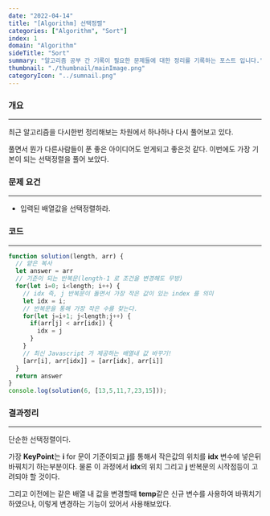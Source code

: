 ```yaml
---
date: "2022-04-14"
title: "[Algorithm] 선택정렬"
categories: ["Algorithm", "Sort"]
index: 1
domain: "Algorithm"
sideTitle: "Sort"
summary: "알고리즘 공부 간 기록이 필요한 문제들에 대한 정리를 기록하는 포스트 입니다."
thumbnail: "./thumbnail/mainImage.png"
categoryIcon: "../sumnail.png"
---
```



###  개요
---

최근 알고리즘을 다시한번 정리해보는 차원에서 하나하나 다시 풀어보고 있다.

풀면서 뭔가 다른사람들이 푼 좋은 아이디어도 얻게되고 좋은것 같다.
이번에도 가장 기본이 되는 선택정렬을 풀어 보았다.

###  문제 요건

---

- 입력된 배열값을 선택정렬하라.

###  코드

---

```javascript
function solution(length, arr) {
  // 얕은 복사
  let answer = arr
  // 기준이 되는 반복문(length-1 로 조건을 변경해도 무방)
  for(let i=0; i<length; i++) {
    // idx 즉, j 반복문이 돌면서 가장 작은 값이 있는 index 를 의미
    let idx = i;
    // 반복문을 통해 가장 작은 수를 찾는다.
    for(let j=i+1; j<length;j++) {
      if(arr[j] < arr[idx]) {
        idx = j
      }
    }
    // 최신 Javascript 가 제공하는 배열내 값 바꾸기!
    [arr[i], arr[idx]] = [arr[idx], arr[i]]
  }
  return answer
}
console.log(solution(6, [13,5,11,7,23,15]));
```

###  결과정리

---

단순한 선택정렬이다.

가장 **KeyPoint**는 **i** for 문이 기준이되고 **j**를 통해서 작은값의 위치를 **idx** 변수에 넣은뒤 바꿔치기 하는부분이다.
물론 이 과정에서 **idx**의 위치 그리고 **j** 반복문의 시작점등이 고려되야 할 것이다.

그리고 이전에는 같은 배열 내 값을 변경할때 **temp**같은 신규 변수를 사용하여 바꿔치기 하였으나, 이렇게 변경하는 기능이 있어서
사용해보았다.

